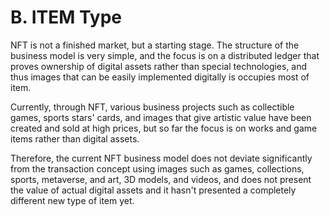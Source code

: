 # B. ITEM Type

NFT is not a finished market, but a starting stage. The structure of the business model is very simple, and the focus is on a distributed ledger that proves ownership of digital assets rather than special technologies, and thus images that can be easily implemented digitally is occupies most of item.

Currently, through NFT, various business projects such as collectible games, sports stars' cards, and images that give artistic value have been created and sold at high prices, but so far the focus is on works and game items rather than digital assets.

Therefore, the current NFT business model does not deviate significantly from the transaction concept using images such as games, collections, sports, metaverse, and art, 3D models, and videos, and does not present the value of actual digital assets and it hasn't presented a completely different new type of item yet.
